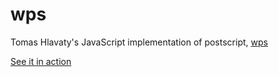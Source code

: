 # wps

Tomas Hlavaty's JavaScript implementation of postscript,
[wps](//logand.com/wps/index.html)

[See it in action](//htmlpreview.github.io/?//github.com/jcomeauictx/wps/blob/master/index.html)
